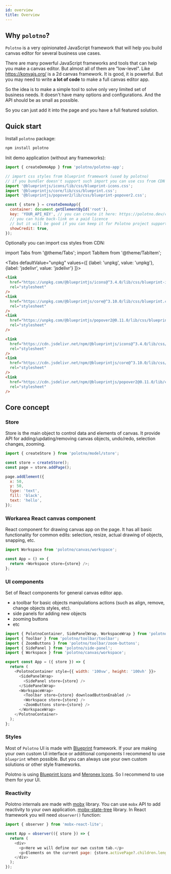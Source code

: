 ```yaml
---
id: overview
title: Overview
---
```


## Why `polotno`?

`Polotno` is a very opinionated JavaScript framework that will help you build canvas editor for several business use cases.

There are many powerful JavaScript frameworks and tools that can help you make a canvas editor. But almost all of them are "low-level". Like https://konvajs.org/ is a 2d canvas framework. It is good, it is powerful. But you may need to write **a lot of code** to make a full canvas editor app.

So the idea is to make a simple tool to solve only very limited set of business needs. It doesn't have many options and configurations. And the API should be as small as possible.

So you can just add it into the page and you have a full featured solution.

## Quick start

Install `polotno` package:

```bash
npm install polotno
```

Init demo application (without any frameworks):

```js
import { createDemoApp } from 'polotno/polotno-app';

// import css styles from blueprint framework (used by polotno)
// if you bundler doesn't support such import you can use css from CDN (see bellow)
import '@blueprintjs/icons/lib/css/blueprint-icons.css';
import '@blueprintjs/core/lib/css/blueprint.css';
import '@blueprintjs/popover2/lib/css/blueprint-popover2.css';

const { store } = createDemoApp({
  container: document.getElementById('root'),
  key: 'YOUR_API_KEY', // you can create it here: https://polotno.dev/cabinet/
  // you can hide back-link on a paid licence
  // but it will be good if you can keep it for Polotno project support
  showCredit: true,
});
```

Optionally you can import css styles from CDN:

import Tabs from '@theme/Tabs';
import TabItem from '@theme/TabItem';

<Tabs
defaultValue="unpkg"
values={[
{label: 'unpkg', value: 'unpkg'},
{label: 'jsdelivr', value: 'jsdelivr'}
]}>
<TabItem value="unpkg">

```html
<link
  href="https://unpkg.com/@blueprintjs/icons@^3.4.0/lib/css/blueprint-icons.css"
  rel="stylesheet"
/>
<link
  href="https://unpkg.com/@blueprintjs/core@^3.10.0/lib/css/blueprint.css"
  rel="stylesheet"
/>
<link
  href="https://unpkg.com/@blueprintjs/popover2@0.11.0/lib/css/blueprint-popover2.css"
  rel="stylesheet"
/>
```

</TabItem>
<TabItem value="jsdelivr">

```html
<link
  href="https://cdn.jsdelivr.net/npm/@blueprintjs/icons@^3.4.0/lib/css/blueprint-icons.css"
  rel="stylesheet"
/>
<link
  href="https://cdn.jsdelivr.net/npm/@blueprintjs/core@^3.10.0/lib/css/blueprint.css"
  rel="stylesheet"
/>
<link
  href="https://cdn.jsdelivr.net/npm/@blueprintjs/popover2@0.11.0/lib/css/blueprint-popover2.css"
  rel="stylesheet"
/>
```

</TabItem>

</Tabs>

## Core concept

### Store

Store is the main object to control data and elements of canvas. It provide API for adding/updating/removing canvas objects, undo/redo, selection changes, zooming.

```js
import { createStore } from 'polotno/model/store';

const store = createStore();
const page = store.addPage();

page.addElement({
  x: 50,
  y: 50,
  type: 'text',
  fill: 'black',
  text: 'hello',
});
```

### Workarea React canvas component

React component for drawing canvas app on the page. It has all basic functionality for common edits: selection, resize, actual drawing of objects, snapping, etc.

```js
import Workspace from 'polotno/canvas/workspace';

const App = () => {
  return <Workspace store={store} />;
};
```

### UI components

Set of React components for general canvas editor app.

- a toolbar for basic objects manipulations actions (such as align, remove, change objects styles, etc).
- side panels for adding new objects
- zooming buttons
- etc

```js
import { PolotnoContainer, SidePanelWrap, WorkspaceWrap } from 'polotno';
import { Toolbar } from 'polotno/toolbar/toolbar';
import { ZoomButtons } from 'polotno/toolbar/zoom-buttons';
import { SidePanel } from 'polotno/side-panel';
import { Workspace } from 'polotno/canvas/workspace';

export const App = ({ store }) => {
  return (
    <PolotnoContainer style={{ width: '100vw', height: '100vh' }}>
      <SidePanelWrap>
        <SidePanel store={store} />
      </SidePanelWrap>
      <WorkspaceWrap>
        <Toolbar store={store} downloadButtonEnabled />
        <Workspace store={store} />
        <ZoomButtons store={store} />
      </WorkspaceWrap>
    </PolotnoContainer>
  );
};
```

### Styles

Most of `Polotno` UI is made with [Blueprint](https://blueprintjs.com/) framework. If your are making your own custom UI interface or additional components I recommend to use `blueprint` when possible. But you can always use your own custom solutions or other style frameworks.

Polotno is using [Blueprint Icons](https://blueprintjs.com/docs/#icons) and [Meronex Icons](https://icons.meronex.com/). So I recommend to use them for your UI.

### Reactivity

Polotno internals are made with [mobx](https://mobx.js.org/) library. You can use `mobx` API to add reactivity to your own application. [mobx-state-tree](https://mobx-state-tree.js.org/intro/welcome) library. In React framework you will need `observer()` function:

```js
import { observer } from 'mobx-react-lite';

const App = observer(({ store }) => {
  return (
    <div>
      <p>Here we will define our own custom tab.</p>
      <p>Elements on the current page: {store.activePage?.children.length}</p>
    </div>
  );
});
```
